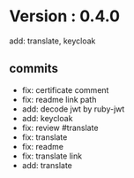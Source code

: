 # Version : 0.4.0

add: translate, keycloak

## commits

* fix: certificate comment
* fix: readme link path
* add: decode jwt by ruby-jwt
* add: keycloak
* fix: review #translate
* fix: translate
* fix: readme
* fix: translate link
* add: translate
